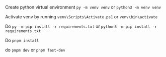 Create python virtual environment
`py -m venv venv` or `python3 -m venv venv`

Activate venv by running `venv\Scripts\Activate.ps1` or `venv\bin\activate`

Do `py -m pip install -r requirements.txt` or `python3 -m pip install -r requirements.txt`

Do `pnpm install`

do `pnpm dev` or `pnpm fast-dev`
